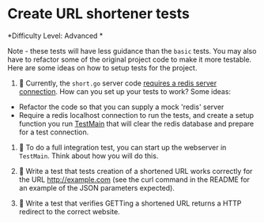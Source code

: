 # Create URL shortener tests 

*Difficulty Level: Advanced *

Note - these tests will have less guidance than the `basic` tests.  You may also have to refactor some of the original project code
to make it more testable.  Here are some ideas on how to setup tests for the project.

1. :star2: Currently, the `short.go` server code [requires a redis server connection](https://github.com/johnnye/short/blob/master/short.go#L36-L46). How can you 
set up your tests to work? Some ideas:
   
  * Refactor the code so that you can supply a mock 'redis' server
  * Require a redis localhost connection to run the tests, and create a setup function you run [TestMain](http://golang.org/pkg/testing/) that will clear the redis database
    and prepare for a test connection.

1. :star2: To do a full integration test, you can start up the webserver in `TestMain`.  Think about how you will do this.

1. :star2: Write a test that tests creation of a shortened URL works correctly for the URL http://example.com (see the curl command in the README for an example of the JSON
parameters expected).  

1. :star2: Write a test that verifies GETTing a shortened URL returns a HTTP redirect to the correct website.
